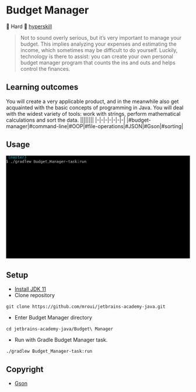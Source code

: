 # Budget Manager
:muscle: Hard :link: [hyperskill](https://hyperskill.org/projects/76)

>Not to sound overly serious, but it’s very important to manage your budget. This implies analyzing your expenses and estimating the income, which sometimes may be difficult to do yourself. Luckily, technology is there to assist: you can create your own personal budget manager program that counts the ins and outs and helps control the finances.

## Learning outcomes
You will create a very applicable product, and in the meanwhile also get acquainted with the basic concepts of programming in Java. You will deal with the widest variety of tools: work with strings, perform mathematical calculations and sort the data.
||||||||
|-|-|-|-|-|-|-|
|#budget-manager|#command-line|#OOP|#file-operations|#JSON|#Gson|#sorting|

## Usage
![Budget Manager demo gif](demo.gif)

## Setup
* [Install JDK 11](https://www.oracle.com/java/technologies/javase-jdk11-downloads.html)
* Clone repository
```
git clone https://github.com/mroui/jetbrains-academy-java.git
```
* Enter Budget Manager directory
```
cd jetbrains-academy-java/Budget\ Manager
```
* Run with Gradle Budget Manager task.
```
./gradlew Budget_Manager-task:run
```

## Copyright
* [Gson](https://github.com/google/gson)
